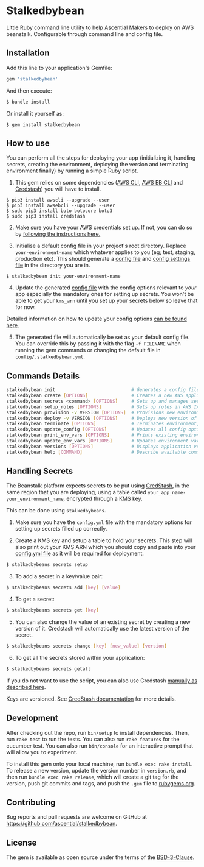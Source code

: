 # Stalkedbybean

Little Ruby command line utility to help Ascential Makers to deploy on AWS beanstalk. Configurable through command line and config file.

## Installation

Add this line to your application's Gemfile:

```ruby
gem 'stalkedbybean'
```

And then execute:

```ruby
$ bundle install
```

Or install it yourself as:

```
$ gem install stalkedbybean
```

## How to use

You can perform all the steps for deploying your app (initializing it, handling secrets, creating the environment, deploying the version and terminating environment finally) by running a simple Ruby script.

1. This gem relies on some dependencies ([AWS CLI](https://aws.amazon.com/cli/), [AWS EB CLI](https://docs.aws.amazon.com/elasticbeanstalk/latest/dg/eb-cli3.html) and [Credstash](https://github.com/fugue/credstash)) you will have to install.
```
$ pip3 install awscli --upgrade --user
$ pip3 install awsebcli --upgrade --user
$ sudo pip3 install boto botocore boto3
$ sudo pip3 install credstash
```

2. Make sure you have your AWS credentials set up. If not, you can do so by [following the instructions here.](https://docs.aws.amazon.com/cli/latest/userguide/cli-chap-getting-started.html)

3. Initialise a default config file in your project's root directory. Replace `your-environment-name` which whatever applies to you (eg; test, staging, production etc). This should generate a [config file](./config/config_test.yml) and [config settings file](./config/.stalkedbybean.yml) in the directory you are in.
```
$ stalkedbybean init your-environment-name
```

4. Update the generated [config file](./config/config_test.yml) with the config options relevant to _your_ app especially the mandatory ones for setting up secrets. You won't be able to get your `kms_arn` until you set up your secrets below so leave that for now.

Detailed information on how to update your config options [can be found here](./docs/setting_up_config_file.md).

5. The generated file will automatically be set as your default config file. You can override this by passing it with the flag ```-f FILENAME``` when running the gem commands or changing the default file in `config/.stalkedbybean.yml`.

## Commands Details

```bash
stalkedbybean init                            # Generates a config file
stalkedbybean create [OPTIONS]                # Creates a new AWS application
stalkedbybean secrets <command> [OPTIONS]     # Sets up and manages secrets using Credstash
stalkedbybean setup_roles [OPTIONS]           # Sets up roles in AWS IAM
stalkedbybean provision -v VERSION [OPTIONS]  # Provisions new environment in AWS EB
stalkedbybean deploy -v VERSION [OPTIONS]     # Deploys new version of environment
stalkedbybean terminate [OPTIONS]             # Terminates environment, application and all resources
stalkedbybean update_config [OPTIONS]         # Updates all config options
stalkedbybean print_env_vars [OPTIONS]        # Prints existing environment variables
stalkedbybean update_env_vars [OPTIONS]       # Updates environment variables
stalkedbybean versions [OPTIONS]              # Displays application versions
stalkedbybean help [COMMAND]                  # Describe available commands or one specific command
```

## Handling Secrets

The Beanstalk platform expects secrets to be put using [CredStash](https://github.com/fugue/credstash), in the same region that you are deploying, using a table called `your_app_name-your_environment_name`, encrypted through a KMS key.

This can be done using `stalkedbybeans`.

1. Make sure you have the `config.yml` file with the mandatory options for setting up secrets filled up correctly.

2. Create a KMS key and setup a table to hold your secrets. This step will also print out your KMS ARN which you should copy and paste into your [config.yml file](./config/config_test.yml) as it will be required for deployment.
```bash
$ stalkedbybeans secrets setup
```

3. To add a secret in a key/value pair:
```bash
$ stalkedbybeans secrets add [key] [value]
```

4. To get a secret:
```bash
$ stalkedbybeans secrets get [key]
```

5. You can also change the value of an existing secret by creating a new version of it. Credstash will automatically use the latest version of the secret.
```bash
$ stalkedbybeans secrets change [key] [new_value] [version]
```

6. To get all the secrets stored within your application:
```bash
$ stalkedbybeans secrets getall
```

If you do not want to use the script, you can also use Credstash [manually as described here](./docs/setting_up_credstash.md).

Keys are versioned. See [CredStash documentation](https://github.com/fugue/credstash) for more details.

## Development

After checking out the repo, run `bin/setup` to install dependencies. Then, run `rake test` to run the tests. You can also run `rake features` for the cucumber test. You can also run `bin/console` for an interactive prompt that will allow you to experiment.

To install this gem onto your local machine, run `bundle exec rake install`. To release a new version, update the version number in `version.rb`, and then run `bundle exec rake release`, which will create a git tag for the version, push git commits and tags, and push the `.gem` file to [rubygems.org](https://rubygems.org).

## Contributing

Bug reports and pull requests are welcome on GitHub at https://github.com/ascential/stalkedbybean.

## License

The gem is available as open source under the terms of the [BSD-3-Clause](https://opensource.org/licenses/BSD-3-Clause).
